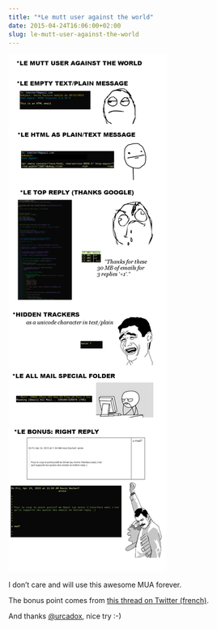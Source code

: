 ```yaml
---
title: "*Le mutt user against the world"
date: 2015-04-24T16:06:00+02:00
slug: le-mutt-user-against-the-world
---
```


![](mutt-user.png)

I don’t care and will use this awesome MUA forever.

The bonus point comes from [this thread on Twitter (french)](https://twitter.com/rbelouin/status/591529409045200897).

And thanks [@urcadox](https://twitter.com/urcadox), nice try :-)
